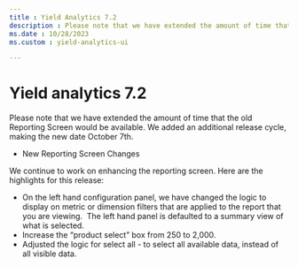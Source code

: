 ```yaml
---
title : Yield Analytics 7.2
description : Please note that we have extended the amount of time that the old Reporting Screen would be available.
ms.date : 10/28/2023
ms.custom : yield-analytics-ui

---
```



# Yield analytics 7.2

Please note that we have extended the amount of time that the old
Reporting Screen would be available. We added an additional release
cycle, making the new date October 7th.

- New Reporting Screen Changes

We continue to work on enhancing the reporting screen. Here are the
highlights for this release:

- On the left hand configuration panel, we have changed the logic to
  display on metric or dimension filters that are applied to the report
  that you are viewing.  The left hand panel is defaulted to a summary
  view of what is selected.
- Increase the “product select” box from 250 to 2,000.
- Adjusted the logic for select all - to select all available data,
  instead of all visible data.
